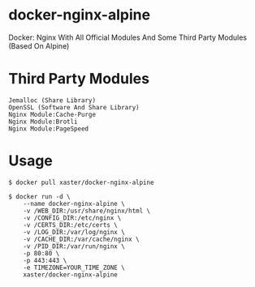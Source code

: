 # docker-nginx-alpine
Docker: Nginx With All Official Modules And Some Third Party Modules (Based On Alpine)

# Third Party Modules
```
Jemalloc (Share Library)
OpenSSL (Software And Share Library)
Nginx Module:Cache-Purge
Nginx Module:Brotli
Nginx Module:PageSpeed
```

# Usage
```
$ docker pull xaster/docker-nginx-alpine

$ docker run -d \
    --name docker-nginx-alpine \
    -v /WEB_DIR:/usr/share/nginx/html \
    -v /CONFIG_DIR:/etc/nginx \
    -v /CERTS_DIR:/etc/certs \
    -v /LOG_DIR:/var/log/nginx \
    -v /CACHE_DIR:/var/cache/nginx \
    -v /PID_DIR:/var/run/nginx \
    -p 80:80 \
    -p 443:443 \
    -e TIMEZONE=YOUR_TIME_ZONE \
    xaster/docker-nginx-alpine
```
